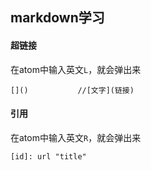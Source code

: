 ## markdown学习

####  超链接
在atom中输入英文`L`，就会弹出来

    []()           //[文字](链接)

#### 引用
在atom中输入英文`R`，就会弹出来

    [id]: url "title"

